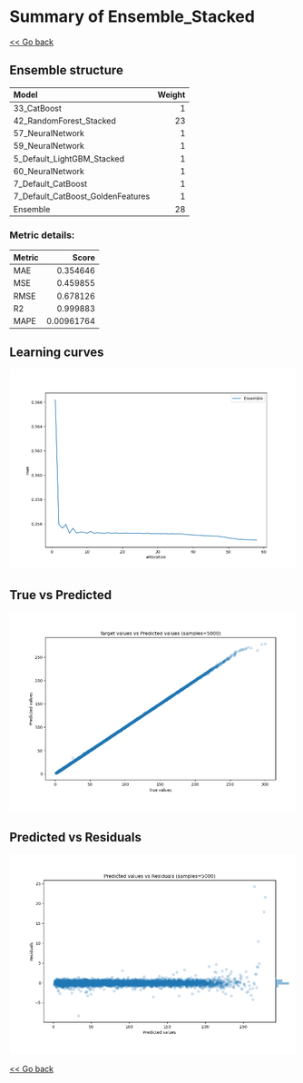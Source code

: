 # Summary of Ensemble_Stacked

[<< Go back](../README.md)


## Ensemble structure
| Model                             |   Weight |
|:----------------------------------|---------:|
| 33_CatBoost                       |        1 |
| 42_RandomForest_Stacked           |       23 |
| 57_NeuralNetwork                  |        1 |
| 59_NeuralNetwork                  |        1 |
| 5_Default_LightGBM_Stacked        |        1 |
| 60_NeuralNetwork                  |        1 |
| 7_Default_CatBoost                |        1 |
| 7_Default_CatBoost_GoldenFeatures |        1 |
| Ensemble                          |       28 |

### Metric details:
| Metric   |      Score |
|:---------|-----------:|
| MAE      | 0.354646   |
| MSE      | 0.459855   |
| RMSE     | 0.678126   |
| R2       | 0.999883   |
| MAPE     | 0.00961764 |



## Learning curves
![Learning curves](learning_curves.png)
## True vs Predicted

![True vs Predicted](true_vs_predicted.png)


## Predicted vs Residuals

![Predicted vs Residuals](predicted_vs_residuals.png)



[<< Go back](../README.md)
